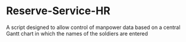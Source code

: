 # Reserve-Service-HR
A script designed to allow control of manpower data based on a central Gantt chart in which the names of the soldiers are entered
